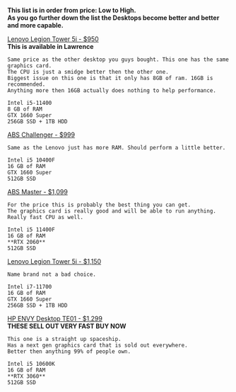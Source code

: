 <!--- https://akirameru.github.io/list/ -->
**This list is in order from price: Low to High.   
As you go further down the list the Desktops become better and better and more capable.**


[Lenovo Legion Tower 5i - $950](https://www.bestbuy.com/site/lenovo-legion-tower-5i-gaming-desktop-intel-core-i5-11400-8gb-memory-nvidia-geforce-gtx-1660-super-256gb-ssd-1tb-hdd-raven-black/6453877.p?skuId=6453877)  
**This is available in Lawrence**
```
Same price as the other desktop you guys bought. This one has the same graphics card.
The CPU is just a smidge better then the other one.
Biggest issue on this one is that it only has 8GB of ram. 16GB is recommended.
Anything more then 16GB actually does nothing to help performance.

Intel i5-11400
8 GB of RAM
GTX 1660 Super
256GB SSD + 1TB HDD
```

[ABS Challenger - $999](https://www.newegg.com/abs-ali491/p/N82E16883360086?quicklink=true)
```
Same as the Lenovo just has more RAM. Should perform a little better.

Intel i5 10400F
16 GB of RAM
GTX 1660 Super
512GB SSD
```

[ABS Master - $1,099](https://www.newegg.com/abs-ali524/p/N82E16883360129)
```
For the price this is probably the best thing you can get.
The graphics card is really good and will be able to run anything. 
Really fast CPU as well.

Intel i5 11400F
16 GB of RAM
**RTX 2060**
512GB SSD
```

[Lenovo Legion Tower 5i - $1,150](https://www.bestbuy.com/site/lenovo-legion-tower-5i-gaming-desktop-intel-core-i7-11700-16gb-memory-nvidia-geforce-gtx-1660-super-256gb-ssd-1tb-hdd-raven-black/6453878.p?skuId=6453878)
```
Name brand not a bad choice.

Intel i7-11700
16 GB of RAM
GTX 1660 Super
256GB SSD + 1TB HDD
```

[HP ENVY Desktop TE01 - $1,299](https://www.hp.com/us-en/shop/pdp/hp-envy-desktop-te01-2275xtbundle-pc)  
**THESE SELL OUT VERY FAST BUY NOW**
```
This one is a straight up spaceship.
Has a next gen graphics card that is sold out everywhere.
Better then anything 99% of people own.

Intel i5 10600K 
16 GB of RAM
**RTX 3060**
512GB SSD
```

